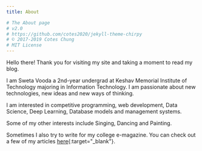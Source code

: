 ```yaml
---
title: About

# The About page
# v2.0
# https://github.com/cotes2020/jekyll-theme-chirpy
# © 2017-2019 Cotes Chung
# MIT License
---
```


Hello there! Thank you for visiting my site and taking a moment to read my blog.

I am Sweta Vooda a 2nd-year undergrad at Keshav Memorial Institute of Technology majoring in Information Technology.
I am passionate about new technologies, new ideas and new ways of thinking.

I am interested in competitive programming, web development, Data Science, Deep Learning, Database models and management systems.

Some of my other interests include Singing, Dancing and Painting.
<!--
(I try to sing mostly any kind of songs but might sound the best in classical tone. However, I mostly spend time admiring all kinds of music), Dancing ( A Kuchipudi dancer but can come along and try dancing on any songs ;p) and painting sceneries.
-->

Sometimes I also try to write for my college e-magazine. You can check out a few of my articles [here](https://kmit.in/emagazine/author/sweta-vooda/){:target="_blank"}.